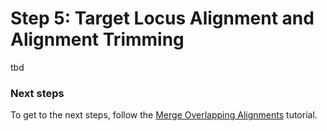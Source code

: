 # Step 5: Target Locus Alignment and Alignment Trimming

tbd


### Next steps
To get to the next steps, follow the [Merge Overlapping Alignments](https://github.com/scrameri/CaptureAl/blob/master/Step6_Merge_Overlapping_Alignments.md) tutorial.
